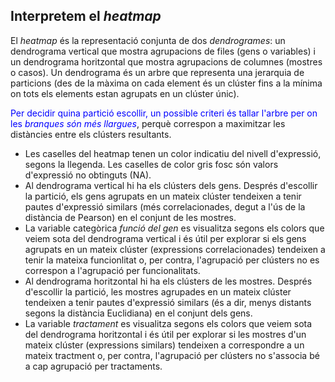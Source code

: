 ## Interpretem el *heatmap*

El *heatmap* és la representació conjunta de dos *dendrogrames*: un dendrograma vertical que mostra agrupacions de files (gens o variables) i un dendrograma horitzontal que mostra agrupacions de columnes (mostres o casos). Un dendrograma és un arbre que representa una jerarquia de particions (des de la màxima on cada element és un clúster fins a la mínima on tots els elements estan agrupats en un clúster únic). 

<font color='blue'> Per decidir quina partició escollir, un possible criteri és tallar l'arbre per on les *branques són més llargues*</font>, perquè correspon a maximitzar les distàncies entre els clústers resultants.

- Les caselles del heatmap tenen un color indicatiu del nivell d'expressió, segons la llegenda. Les caselles de color gris fosc són valors d'expressió no obtinguts (NA).
- Al dendrograma vertical hi ha els clústers dels gens. Després d'escollir la partició, els gens agrupats en un mateix clúster tendeixen a tenir pautes d'expressió similars (més correlacionades, degut a l'ús de la distància de Pearson) en el conjunt de les mostres.
- La variable categòrica *funció del gen* es visualitza segons els colors que veiem sota del dendrograma vertical i és  útil per explorar si els gens agrupats en un mateix clúster (expressions correlacionades) tendeixen a tenir la mateixa funcionlitat o, per contra, l'agrupació per clústers no es correspon a l'agrupació per funcionalitats. 
- Al dendrograma horitzontal hi ha els clústers de les mostres. Després d'escollir la partició, les mostres agrupades en un mateix clúster tendeixen a tenir pautes d'expressió similars (és a dir, menys distants segons la distància Euclidiana) en el conjunt dels gens.
- La variable *tractament* es visualitza segons els colors que veiem sota del dendrograma horitzontal i és útil per  explorar si les mostres d'un mateix clúster (expressions similars) tendeixen a correspondre a un mateix tractment o, per contra, l'agrupació per clústers no s'associa bé a cap agrupació per tractaments.
 
